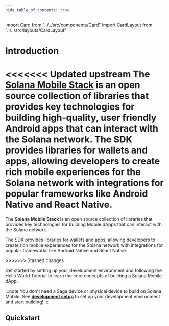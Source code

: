 ```yaml
--- 
hide_table_of_contents: true
---
```


import Card from "../../src/components/Card"
import CardLayout from "../../src/layouts/CardLayout"


# Introduction

<<<<<<< Updated upstream
The [**Solana Mobile Stack**](https://github.com/solana-mobile) is an open source collection of libraries that provides key technologies for building high-quality, user friendly Android apps that can interact with the Solana network. The SDK provides libraries for wallets and apps, allowing developers to create rich mobile experiences for the Solana network with integrations for popular frameworks like Android Native and React Native. 
=======
The **Solana Mobile Stack** is an open source collection of libraries that provides key technologies for building Mobile dApps that can interact with the Solana network. 

The SDK provides libraries for wallets and apps, allowing developers to create rich mobile experiences for the Solana network with integrations for popular frameworks like Android Native and React Native. 

<CTAButton label="Get started" to="development_setup" />
>>>>>>> Stashed changes

Get started by setting up your development environment and following the Hello World Tutorial to learn the core concepts of building a Solana Mobile dApp.

:::note
You don't need a Saga device or physical device to build on Solana Mobile. See [**development setup**](development_setup) to set up your development environment and start building!
:::

## Quickstart     
<CardLayout>
    <Card
        to="development_setup"
        header={{
            label: "Setup Development",
            translateId: "development-setup",
        }}
        body={{
            label: "Quickly set up your Android device and integrate your app with Mobile Wallet Adapter.",
            translateId: "development-setup-body",
        }}
    />
    <Card
        to="hello_world_tutorial"
        header={{
            label: "Hello World React Native Tutorial",
            translateId: "developer-programs",
        }}
        body={{
            label: "Learn how to write your first Solana Mobile React Native app with a step-by-step tutorial.",
            translateId: "learn-programs",
        }}
    />
    <Card
        to="../sample-apps/sample_app_overview"
        header={{
            label: "Learn Through Example Apps",
            translateId: "sample-app-collection",
        }}
        body={{
            label: "Browse through and learn from our collection of sample apps.",
            translateId: "sample-app-collection-body",
        }}
    />

</CardLayout>
